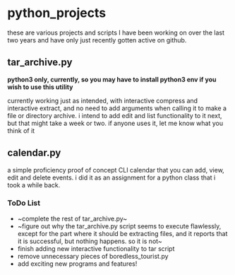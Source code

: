 <h1>python_projects</h1>
<p>these are various projects and scripts I have been working on over the last two years and have only just recently gotten active on github.</p>

<h2>tar_archive.py</h2>
<p><strong>python3 only, currently, so you may have to install python3 env if you wish to use this utility</strong></p>
<p>currently working just as intended, with interactive compress and interactive extract, and no need to add arguments when calling it to make a file or directory archive. i intend to add edit and list functionality to it next, but that might take a week or two. if anyone uses it, let me know what you think of it</p>

<h2>calendar.py</h2>
<p>a simple proficiency proof of concept CLI calendar that you can add, view, edit and delete events. i did it as an assignment for a python class that i took a while back.</p>

<h3>ToDo List</h3>
<ul>
  <li>~complete the rest of tar_archive.py~</li>
  <li>~figure out why the tar_archive.py script seems to execute flawlessly, except for the part where it should be extracting files, and it reports that it is successful, but nothing happens. so it is not~</li>
  <li>finish adding new interactive functionality to tar script</li>
  <li>remove unnecessary pieces of boredless_tourist.py</li>
  <li>add exciting new programs and features!</li>
</ul>
